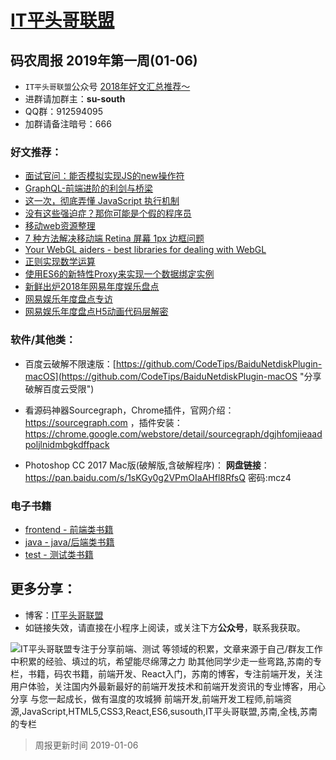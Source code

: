 
# [IT平头哥联盟](https://susouth.com/ "@IT·平头哥联盟，码农书籍，苏南的专栏")

##  码农周报 2019年第一周(01-06)

+ `IT平头哥联盟`公众号 [2018年好文汇总推荐～](https://mp.weixin.qq.com/s/-BA4X3ScSSpsZRrUCyTuBw)
+ 进群请加群主：**su-south**
+ QQ群：912594095
+ 加群请备注暗号：666

### 好文推荐：
+ [面试官问：能否模拟实现JS的new操作符](https://segmentfault.com/a/1190000016911391)
+ [GraphQL-前端进阶的利剑与桥梁](https://mp.weixin.qq.com/s/Gw3iOyuRr8HvOqY1GNxqqA)
+ [这一次，彻底弄懂 JavaScript 执行机制](https://juejin.im/post/59e85eebf265da430d571f89)
+ [没有这些强迫症？那你可能是个假的程序员](https://mp.weixin.qq.com/s/SGr_mgevOh6x21gBUjsHvA)
+ [移动web资源整理](http://www.cnblogs.com/PeunZhang/p/3407453.html)
+ [7 种方法解决移动端 Retina 屏幕 1px 边框问题](https://juejin.im/entry/584e427361ff4b006cd22c7c)
+ [Your WebGL aiders - best libraries for dealing with WebGL ](https://juejin.im/post/5c348695e51d4551ec60850e)
+ [正则实现数学运算](https://juejin.im/entry/584e427361ff4b006cd22c7c)
+ [使用ES6的新特性Proxy来实现一个数据绑定实例](https://juejin.im/post/5c34a86a6fb9a049f81976d8)
+ [新鲜出炉2018年网易年度娱乐盘点](http://h5.media.163.com/163/html/ent/entpainting2018/index.html?spssid=0057b08500a2686a645e86c1d4f233e2&spsw=7&spss=other&from=timeline&isappinstalled=0)
+ [网易娱乐年度盘点专访](https://mp.weixin.qq.com/s/bkTfa2QXJ07gt4m9wTbXVQ)
+ [网易娱乐年度盘点H5动画代码层解密](https://juejin.im/post/5bfbcb1e5188252e8966a298)

### 软件/其他类：
+ 百度云破解不限速版：[https://github.com/CodeTips/BaiduNetdiskPlugin-macOS](https://github.com/CodeTips/BaiduNetdiskPlugin-macOS "分享破解百度云受限")
+ 看源码神器Sourcegraph，Chrome插件，官网介绍：https://sourcegraph.com
，插件安装：https://chrome.google.com/webstore/detail/sourcegraph/dgjhfomjieaadpoljlnidmbgkdffpack

+ Photoshop CC 2017 Mac版(破解版,含破解程序)：
**网盘链接**：https://pan.baidu.com/s/1sKGy0g2VPmOIaAHfl8RfsQ  密码:mcz4

### 电子书籍
+ [frontend - 前端类书籍](../frontend "前端类电子书籍整理")
+ [java - java/后端类书籍](../java "java或后端开发人员电子书籍整理")
+ [test - 测试类书籍](../test "测试人员电子书籍整理")

## 更多分享：
+ 博客：[IT平头哥联盟](https://susouth.com "IT平头哥联盟")
+ 如链接失效，请直接在小程序上阅读，或关注下方**公众号**，联系我获取。

![IT平头哥联盟专注于分享前端、测试 等领域的积累，文章来源于自己/群友工作中积累的经验、填过的坑，希望能尽绵薄之力 助其他同学少走一些弯路,苏南的专栏，书籍，码农书籍，前端开发、React入门，苏南的博客，专注前端开发，关注用户体验，关注国内外最新最好的前端开发技术和前端开发资讯的专业博客，用心分享 与您一起成长，做有温度的攻城狮 前端开发,前端开发工程师,前端资源,JavaScript,HTML5,CSS3,React,ES6,susouth,IT平头哥联盟,苏南,全栈,苏南的专栏](https://user-images.githubusercontent.com/18324563/70633966-608b2980-1c6c-11ea-8123-34f1fd13484e.png "IT平头哥联盟")

> 周报更新时间 2019-01-06


